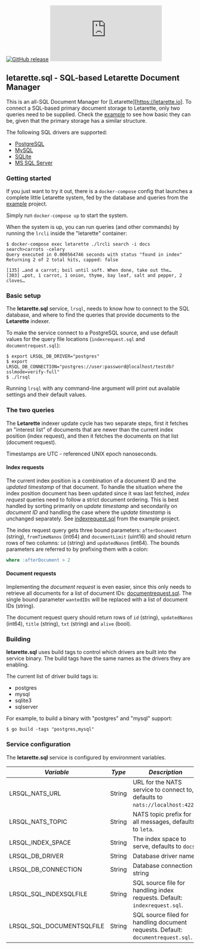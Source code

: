 [![GitHub release](https://img.shields.io/github/release/erkkah/letarette.sql.svg)](https://github.com/erkkah/letarette.sql/releases)
[![Go Report Card](https://goreportcard.com/badge/github.com/erkkah/letarette.sql)](https://goreportcard.com/report/github.com/erkkah/letarette.sql)

## letarette.sql - SQL-based Letarette Document Manager

This is an all-SQL Document Manager for [Letarette][https://letarette.io].
To connect a SQL-based primary document storage to Letarette, only two queries need to be supplied.
Check the [example](./example) to see how basic they can be, given that the primary storage has a similar structure.

The following SQL drivers are supported:

* [PostgreSQL](https://github.com/lib/pq)
* [MySQL](https://github.com/go-sql-driver/mysql/)
* [SQLite](github.com/mattn/go-sqlite3)
* [MS SQL Server](https://github.com/denisenkom/go-mssqldb)

### Getting started

If you just want to try it out, there is a `docker-compose` config that launches a complete little Letarette system, fed by the database and queries from the [example](./example) project.

Simply run `docker-compose up` to start the system.

When the system is up, you can run queries (and other commands) by running the `lrcli` inside the "letarette" container:

```shell
$ docker-compose exec letarette ./lrcli search -i docs
search>carrots -celery
Query executed in 0.000564746 seconds with status "found in index"
Returning 2 of 2 total hits, capped: false

[135] …and a carrot; boil until soft. When done, take out the…
[303] …pot, 1 carrot, 1 onion, thyme, bay leaf, salt and pepper, 2 cloves…
```

### Basic setup

The **letarette.sql** service, `lrsql`, needs to know how to connect to the SQL database, and where to find the queries that provide documents to the **Letarette** indexer.

To make the service connect to a PostgreSQL source, and use default values for the query file locations (`indexrequest.sql` and `documentrequest.sql`):
```shell
$ export LRSQL_DB_DRIVER="postgres"
$ export LRSQL_DB_CONNECTION="postgres://user:password@localhost/testdb?sslmode=verify-full"
$ ./lrsql
```

Running `lrsql` with any command-line argument will print out available settings and their default values.

### The two queries

The **Letarette** indexer update cycle has two separate steps, first it fetches an "interest list" of documents that are newer than the current index position (index request), and then it fetches the documents on that list (document request).

Timestamps are UTC - referenced UNIX epoch nanoseconds.

#### Index requests

The current index position is a combination of a document ID and the *updated timestamp* of that document.
To handle the situation where the index position document has been updated since it was last fetched, *index request* queries need to follow a strict document ordering. This is best handled by sorting primarily on *update timestamp* and secondarily on *document ID* and handling the case where the *update timestamp* is unchanged separately. See [indexrequest.sql](example/indexrequest.sql) from the example project.

The index request query gets three bound parameters: `afterDocument` (string), `fromTimeNanos` (int64) and `documentLimit` (uint16) and should return rows of two columns: `id` (string) and `updatedNanos` (int64). The bounds parameters are referred to by prefixing them with a colon:
```sql
where :afterDocument > 2
```

#### Document requests

Implementing the *document request* is even easier, since this only needs to retrieve all documents for a list of document IDs: [documentrequest.sql](example/documentrequest.sql). The single bound parameter `wantedIDs` will be replaced with a list of document IDs (string).

The document request query should return rows of `id` (string), `updatedNanos` (int64), `title` (string), `txt` (string) and `alive` (bool).

### Building

**letarette.sql** uses build tags to control which drivers are built into the service binary. The build tags have the same names as the drivers they are enabling.

The current list of driver build tags is:
* postgres
* mysql
* sqlite3
* sqlserver

For example, to build a binary with "postgres" and "mysql" support:
```shell
$ go build -tags "postgres,mysql"
```

### Service configuration

The **letarette.sql** service is configured by environment variables.

|*Variable* |*Type* |*Description* |
|---|---|---|
|LRSQL_NATS_URL|String|URL for the NATS service to connect to, defaults to `nats://localhost:4222`.|
|LRSQL_NATS_TOPIC|String|NATS topic prefix for all messages, defaults to `leta`.|
|LRSQL_INDEX_SPACE|String|The index space to serve, defaults to `docs`.|
|LRSQL_DB_DRIVER|String|Database driver name|
|LRSQL_DB_CONNECTION|String|Database connection string|
|LRSQL_SQL_INDEXSQLFILE|String|SQL source file for handling index requests. Default: `indexrequest.sql`.|
|LRSQL_SQL_DOCUMENTSQLFILE|String|SQL source filed for handling document requests. Default: `documentrequest.sql`.|
